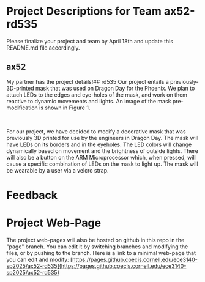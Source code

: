 # Project Descriptions for Team ax52-rd535

Please finalize your project and team by April 18th and update this README.md file accordingly.

## ax52
My partner has the project details!## rd535
Our project entails a previously- 3D-printed mask that was used on Dragon Day for the Phoenix. We plan to attach LEDs to the edges and eye-holes of the mask, and work on them reactive to dynamic movements and lights. An image of the mask pre-modification is shown in Figure 1. 

 

For our project, we have decided to modify a decorative mask that was previously 3D printed for use by the engineers in Dragon Day. The mask will have LEDs on its borders and in the eyeholes. The LED colors will change dynamically based on movement and the brightness of outside lights. There will also be a button on the ARM Microprocessor which, when pressed, will cause a specific combination of LEDs on the mask to light up. The mask will be wearable by a user via a velcro strap. 
# Feedback

# Project Web-Page

The project web-pages will also be hosted on github in this repo in the "page" branch. You can edit it by switching branches and modifying the files, or by pushing to the branch. Here is a link to a minimal web-page that you can edit and modify: [https://pages.github.coecis.cornell.edu/ece3140-sp2025/ax52-rd535](https://pages.github.coecis.cornell.edu/ece3140-sp2025/ax52-rd535)
